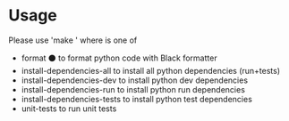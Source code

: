 # Usage


Please use 'make <target>' where <target> is one of

- format                          ⚫ to format python code with Black formatter
- install-dependencies-all        to install all python dependencies (run+tests)
- install-dependencies-dev        to install python dev dependencies
- install-dependencies-run        to install python run dependencies
- install-dependencies-tests      to install python test dependencies
- unit-tests                      to run unit tests 
